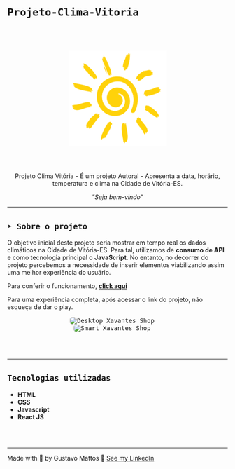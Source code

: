 # **`Projeto-Clima-Vitoria`**

<h1 align="center">
  <br>
  <img src="src/assets/sun.png" alt="Logo"  width="225">
  <br><br>
</h1>

<p align="center">Projeto Clima Vitória - É um projeto Autoral - Apresenta a data, horário, temperatura e clima na Cidade de Vitória-ES.</p>

<p align="center"><i>"Seja bem-vindo"</i></p>

<hr>

## **`➤ Sobre o projeto`**

O objetivo inicial deste projeto seria mostrar em tempo real os dados climáticos na Cidade de Vitória-ES. Para tal, utilizamos de **consumo de API** e como tecnologia principal o **JavaScript**. No entanto, no decorrer do projeto percebemos a necessidade de inserir elementos viabilizando assim uma melhor experiência do usuário.

Para conferir o funcionamento, **[click aqui](https://www.clima-vitoria.ga)**

Para uma experiência completa, após acessar o link do projeto, não esqueça de dar o play.

<p align="center">
  <kbd>
    <img width="500" style="border-radius: 5px" src="src/assets/gif-window.gif" alt="Desktop Xavantes Shop">
  </kbd>
  &nbsp;&nbsp;&nbsp;&nbsp;
  <kbd><br>
    <img width="200" style="border-radius: 5px" src="src/assets/gif-smart.gif" alt="Smart Xavantes Shop">
  </kbd>
  &nbsp;&nbsp;&nbsp;&nbsp;
</p><br><br><hr>


## **`Tecnologias utilizadas`**

- **HTML**
- **CSS**
- **Javascript**
- **React JS**


<br><br>
<hr>

Made with 💙 by Gustavo Mattos 👋 [See my LinkedIn](linkedin.com/in/guh-mattos/)


